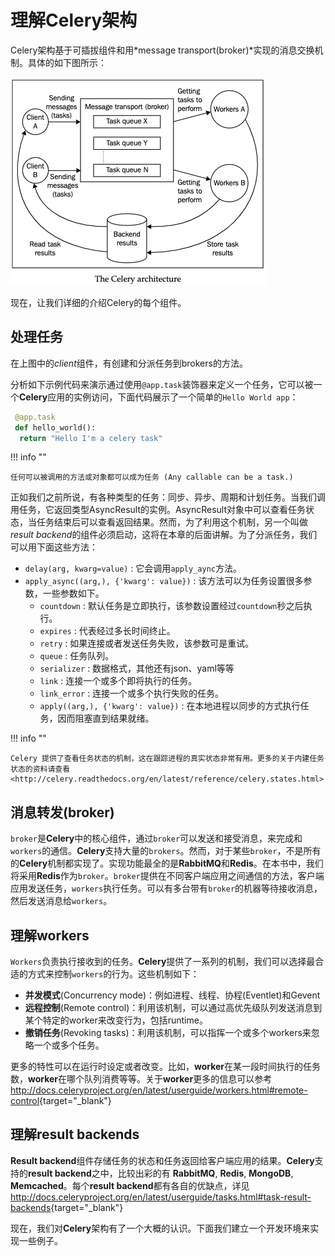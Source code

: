 # 理解Celery架构

Celery架构基于可插拔组件和用*message transport(broker)*实现的消息交换机制。具体的如下图所示：

![1](../imgs/7-01.png)

现在，让我们详细的介绍Celery的每个组件。

## 处理任务

在上图中的*client*组件，有创建和分派任务到brokers的方法。

分析如下示例代码来演示通过使用`@app.task`装饰器来定义一个任务，它可以被一个**Celery**应用的实例访问，下面代码展示了一个简单的`Hello World app`：

```python
 @app.task
 def hello_world():
  return "Hello I'm a celery task"
```

!!! info ""

    任何可以被调用的方法或对象都可以成为任务 (Any callable can be a task.)

正如我们之前所说，有各种类型的任务：同步、异步、周期和计划任务。当我们调用任务，它返回类型AsyncResult的实例。AsyncResult对象中可以查看任务状态，当任务结束后可以查看返回结果。然而，为了利用这个机制，另一个叫做*result backend*的组件必须启动，这将在本章的后面讲解。为了分派任务，我们可以用下面这些方法：

- `delay(arg, kwarg=value)` : 它会调用`apply_aync`方法。
- `apply_async((arg,), {'kwarg': value})` : 该方法可以为任务设置很多参数，一些参数如下。
   - `countdown` : 默认任务是立即执行，该参数设置经过`countdown`秒之后执行。
   - `expires` : 代表经过多长时间终止。
   - `retry` : 如果连接或者发送任务失败，该参数可是重试。
   - `queue` : 任务队列。
   - `serializer` : 数据格式，其他还有json、yaml等等
   - `link` : 连接一个或多个即将执行的任务。
   - `link_error` : 连接一个或多个执行失败的任务。
   - `apply((arg,), {'kwarg': value})` : 在本地进程以同步的方式执行任务，因而阻塞直到结果就绪。

!!! info ""

    Celery 提供了查看任务状态的机制，这在跟踪进程的真实状态非常有用。更多的关于内建任务状态的资料请查看<http://celery.readthedocs.org/en/latest/reference/celery.states.html>

## 消息转发(broker)

`broker`是**Celery**中的核心组件，通过`broker`可以发送和接受消息，来完成和`workers`的通信。**Celery**支持大量的`brokers`。然而，对于某些`broker`，不是所有的**Celery**机制都实现了。实现功能最全的是**RabbitMQ**和**Redis**。在本书中，我们将采用**Redis**作为`broker`。`broker`提供在不同客户端应用之间通信的方法，客户端应用发送任务，`workers`执行任务。可以有多台带有`broker`的机器等待接收消息，然后发送消息给`workers`。

## 理解workers

`Workers`负责执行接收到的任务。**Celery**提供了一系列的机制，我们可以选择最合适的方式来控制`workers`的行为。这些机制如下：

- **并发模式**(Concurrency mode)：例如进程、线程、协程(Eventlet)和Gevent
- **远程控制**(Remote control)：利用该机制，可以通过高优先级队列发送消息到某个特定的worker来改变行为，包括runtime。
- **撤销任务**(Revoking tasks)：利用该机制，可以指挥一个或多个workers来忽略一个或多个任务。

更多的特性可以在运行时设定或者改变。比如，**worker**在某一段时间执行的任务数，**worker**在哪个队列消费等等。关于**worker**更多的信息可以参考  <http://docs.celeryproject.org/en/latest/userguide/workers.html#remote-control>{target="_blank"}

## 理解result backends

**Result backend**组件存储任务的状态和任务返回给客户端应用的结果。**Celery**支持的**result backend**之中，比较出彩的有 **RabbitMQ**, **Redis**, **MongoDB**, **Memcached**。每个**result backend**都有各自的优缺点，详见  <http://docs.celeryproject.org/en/latest/userguide/tasks.html#task-result-backends>{target="_blank"}

现在，我们对**Celery**架构有了一个大概的认识。下面我们建立一个开发环境来实现一些例子。
